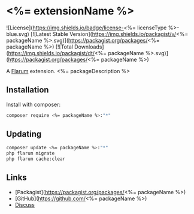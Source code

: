 # <%= extensionName %>

![License](https://img.shields.io/badge/license-<%= licenseType %>-blue.svg) [![Latest Stable Version](https://img.shields.io/packagist/v/<%= packageName %>.svg)](https://packagist.org/packages/<%= packageName %>) [![Total Downloads](https://img.shields.io/packagist/dt/<%= packageName %>.svg)](https://packagist.org/packages/<%= packageName %>)

A [Flarum](http://flarum.org) extension. <%= packageDescription %>

## Installation

Install with composer:

```sh
composer require <%= packageName %>:"*"
```

## Updating

```sh
composer update <%= packageName %>:"*"
php flarum migrate
php flarum cache:clear
```

## Links

- [Packagist](https://packagist.org/packages/<%= packageName %>)
- [GitHub](https://github.com/<%= packageName %>)
- [Discuss](https://discuss.flarum.org/d/PUT_DISCUSS_SLUG_HERE)
